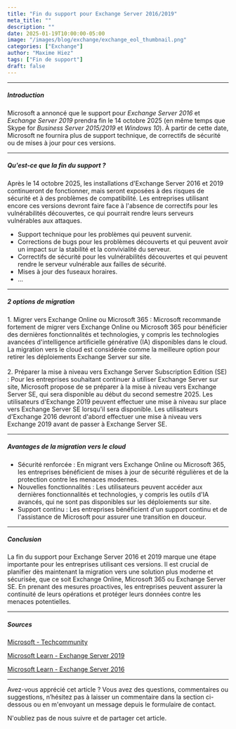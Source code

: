 ```yaml
---
title: "Fin du support pour Exchange Server 2016/2019"
meta_title: ""
description: ""
date: 2025-01-19T10:00:00-05:00
image: "/images/blog/exchange/exchange_eol_thumbnail.png"
categories: ["Exchange"]
author: "Maxime Hiez"
tags: ["Fin de support"]
draft: false
---
```

---

##### Introduction
Microsoft a annoncé que le support pour *Exchange Server 2016* et *Exchange Server 2019* prendra fin le 14 octobre 2025 (en même temps que Skype for *Business Server 2015/2019* et *Windows 10*). À partir de cette date, Microsoft ne fournira plus de support technique, de correctifs de sécurité ou de mises à jour pour ces versions.

---

##### Qu'est-ce que la fin du support ?
Après le 14 octobre 2025, les installations d'Exchange Server 2016 et 2019 continueront de fonctionner, mais seront exposées à des risques de sécurité et à des problèmes de compatibilité. Les entreprises utilisant encore ces versions devront faire face à l'absence de correctifs pour les vulnérabilités découvertes, ce qui pourrait rendre leurs serveurs vulnérables aux attaques.

- Support technique pour les problèmes qui peuvent survenir.
- Corrections de bugs pour les problèmes découverts et qui peuvent avoir un impact sur la stabilité et la convivialité du serveur.
- Correctifs de sécurité pour les vulnérabilités découvertes et qui peuvent rendre le serveur vulnérable aux failles de sécurité.
- Mises à jour des fuseaux horaires.
- ...

---

##### 2 options de migration
1. Migrer vers Exchange Online ou Microsoft 365 : Microsoft recommande fortement de migrer vers Exchange Online ou Microsoft 365 pour bénéficier des dernières fonctionnalités et technologies, y compris les technologies avancées d'intelligence artificielle générative (IA) disponibles dans le cloud. La migration vers le cloud est considérée comme la meilleure option pour retirer les déploiements Exchange Server sur site.<br/><br/>
2. Préparer la mise à niveau vers Exchange Server Subscription Edition (SE) : Pour les entreprises souhaitant continuer à utiliser Exchange Server sur site, Microsoft propose de se préparer à la mise à niveau vers Exchange Server SE, qui sera disponible au début du second semestre 2025. Les utilisateurs d'Exchange 2019 peuvent effectuer une mise à niveau sur place vers Exchange Server SE lorsqu'il sera disponible. Les utilisateurs d'Exchange 2016 devront d'abord effectuer une mise à niveau vers Exchange 2019 avant de passer à Exchange Server SE.

---

##### Avantages de la migration vers le cloud
- Sécurité renforcée : En migrant vers Exchange Online ou Microsoft 365, les entreprises bénéficient de mises à jour de sécurité régulières et de la protection contre les menaces modernes.
- Nouvelles fonctionnalités : Les utilisateurs peuvent accéder aux dernières fonctionnalités et technologies, y compris les outils d'IA avancés, qui ne sont pas disponibles sur les déploiements sur site.
- Support continu : Les entreprises bénéficient d'un support continu et de l'assistance de Microsoft pour assurer une transition en douceur.

---

##### Conclusion
La fin du support pour Exchange Server 2016 et 2019 marque une étape importante pour les entreprises utilisant ces versions. Il est crucial de planifier dès maintenant la migration vers une solution plus moderne et sécurisée, que ce soit Exchange Online, Microsoft 365 ou Exchange Server SE. En prenant des mesures proactives, les entreprises peuvent assurer la continuité de leurs opérations et protéger leurs données contre les menaces potentielles.

---

##### Sources
[Microsoft - Techcommunity](https://techcommunity.microsoft.com/blog/exchange/t-9-months-exchange-server-2016-and-exchange-server-2019-end-of-support/4366605)

[Microsoft Learn - Exchange Server 2019](https://learn.microsoft.com/fr-ca/lifecycle/products/exchange-server-2019)

[Microsoft Learn - Exchange Server 2016](https://learn.microsoft.com/fr-ca/lifecycle/products/exchange-server-2016)

---


Avez-vous apprécié cet article ? Vous avez des questions, commentaires ou suggestions, n’hésitez pas à laisser un commentaire dans la section ci-dessous ou en m'envoyant un message depuis le formulaire de contact.

N'oubliez pas de nous suivre et de partager cet article.